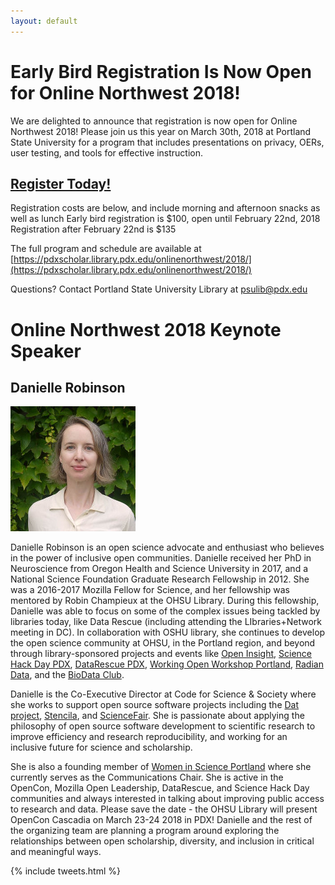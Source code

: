 ```yaml
---
layout: default
---
```

# Early Bird Registration Is Now Open for Online Northwest 2018!

We are delighted to announce that registration is now open for Online Northwest 2018! Please join us this year on March 30th, 2018 at Portland State University for a program that includes presentations on privacy, OERs, user testing, and tools for effective instruction.

## <a href="https://commerce.cashnet.com/pdxLIBRARY_CONF" target="_blank">Register Today!</a>

Registration costs are below, and include morning and afternoon snacks as well as lunch Early bird registration is $100, open until February 22nd, 2018
Registration after February 22nd is $135

The full program and schedule are available at [https://pdxscholar.library.pdx.edu/onlinenorthwest/2018/](https://pdxscholar.library.pdx.edu/onlinenorthwest/2018/)

Questions? Contact Portland State University Library at [psulib@pdx.edu](mailto:psulib@pdx.edu)

# Online Northwest 2018 Keynote Speaker  

## Danielle Robinson  

<div class="bio-image">
<img src="static/images/danielle_robinson.jpg" alt="Photo of Danielle Robinson">
</div>

Danielle Robinson is an open science advocate and enthusiast who believes in the power of inclusive open communities. Danielle received her PhD in Neuroscience from Oregon Health and Science University in 2017, and a National Science Foundation Graduate Research Fellowship in 2012. She was a 2016-2017 Mozilla Fellow for Science, and her fellowship was mentored by Robin Champieux at the OHSU Library. During this fellowship, Danielle was able to focus on some of the complex issues being tackled by libraries today, like Data Rescue (including attending the LIbraries+Network meeting in DC). In collaboration with OSHU library, she continues to develop the open science community at OHSU, in the Portland region, and beyond through library-sponsored projects and events like [Open Insight](http://openinsightpdx.com/), [Science Hack Day PDX](http://portland.sciencehackday.org/), [DataRescue PDX](https://github.com/daniellecrobinson/Data-Rescue-PDX), [Working Open Workshop Portland](https://daniellecrobinson.github.io/mini-wow-pdx/), [Radian Data](http://radiandata.org/), and the [BioData Club](https://biodata-club.github.io/).  

Danielle is the Co-Executive Director at Code for Science & Society where she works to support open source software projects including the [Dat project](https://datproject.org/), [Stencila](https://stenci.la/), and [ScienceFair](http://sciencefair-app.com/). She is passionate about applying the philosophy of open source software development to scientific research to improve efficiency and research reproducibility, and working for an inclusive future for science and scholarship.  

She is also a founding member of [Women in Science Portland](https://womeninsciencepdx.org/) where she currently serves as the Communications Chair. She is active in the OpenCon, Mozilla Open Leadership, DataRescue, and Science Hack Day communities and always interested in talking about improving public access to research and data. Please save the date - the OHSU Library will present OpenCon Cascadia on March 23-24 2018 in PDX! Danielle and the rest of the organizing team are planning a  program around exploring the relationships between open scholarship, diversity, and inclusion in critical and meaningful ways.  

{% include tweets.html %}